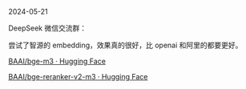 2024-05-21

DeepSeek 微信交流群：

尝试了智源的 embedding，效果真的很好，比 openai 和阿里的都要更好。

[BAAI/bge-m3 · Hugging Face](https://huggingface.co/BAAI/bge-m3)

[BAAI/bge-reranker-v2-m3 · Hugging Face](https://huggingface.co/BAAI/bge-reranker-v2-m3)

